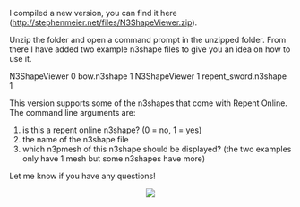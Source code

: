 I compiled a new version, you can find it here (http://stephenmeier.net/files/N3ShapeViewer.zip).

Unzip the folder and open a command prompt in the unzipped folder. From there I have added two example n3shape files to give you an idea on how to use it.

N3ShapeViewer 0 bow.n3shape 1
N3ShapeViewer 1 repent_sword.n3shape 1

This version supports some of the n3shapes that come with Repent Online. The command line arguments are:

1) is this a repent online n3shape? (0 = no, 1 = yes)
2) the name of the n3shape file
3) which n3pmesh of this n3shape should be displayed? (the two examples only have 1 mesh but some n3shapes have more)

Let me know if you have any questions!

<p align="center">
	<img src="http://stephenmeier.net/files/n3shape_bow_example.png" />
</p>
